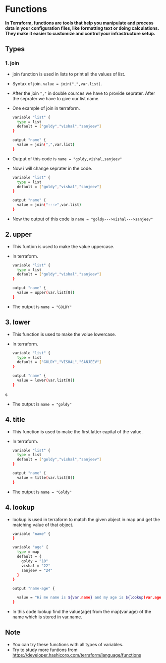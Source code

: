 # Functions
**In Terraform, functions are tools that help you manipulate and process data in your configuration files, like formatting text or doing calculations. They make it easier to customize and control your infrastructure setup.**

## Types

### 1. join

- join function is used in lists to print all the values of list.
- Syntax of join. `value = join(",",var.list)`.
- After the join `","` in double cources we have to provide seprater. After the seprater we have to give our list name. 
- One example of join in terraform.

    ```bash
    variable "list" {
      type = list 
      default = ["goldy","vishal","sanjeev"]
    }

    output "name" {
      value = join(",",var.list)
    }

- Output of this code is `name = "goldy,vishal,sanjeev"`

- Now i will change seprater in the code.


    ```bash
    variable "list" {
      type = list 
      default = ["goldy","vishal","sanjeev"]
    }

    output "name" {
      value = join("--->",var.list)
    }

- Now the output of this code is `name = "goldy--->vishal--->sanjeev"`

## 2. upper

- This funtion is used to make the value uppercase.
- In terraform.

    ```bash
    variable "list" {
      type = list 
      default = ["goldy","vishal","sanjeev"]
    }

    output "name" {
      value = upper(var.list[0])
    }

- The output is `name = "GOLDY"`

## 3. lower

- This function is used to make the volue lowercase.
- In terraform.

    ```bash
    variable "list" {
      type = list 
      default = ["GOLDY","VISHAL","SANJEEV"]
    }

    output "name" {
      value = lower(var.list[0])
    }
s
- The output is `name = "goldy"`

## 4. title

- This function is used to make the first latter capital of the value.
- In terraform.

    ```bash
    variable "list" {
      type = list 
      default = ["goldy","vishal","sanjeev"]
    }

    output "name" {
      value = title(var.list[0])
    }

- The output is `name = "Goldy"`

## 4. lookup

- lookup is used in terraform to match the given abject in map and get the matching value of that object.

    ```bash
    variable "name" {
    }

    variable "age" {
      type = map
      default = {
        goldy = "18"
        vishal = "22"
        sanjeev = "24"
      }
    }

    output "name-age" {

      value = "Hi me name is ${var.name} and my age is ${lookup(var.age, var.name)}"
    }

- In this code lookup find the value(age) from the map(var.age) of the name which is stored in var.name.

## Note

- You can try these functions with all types of variables.
- Try to study more funtions from https://developer.hashicorp.com/terraform/language/functions

